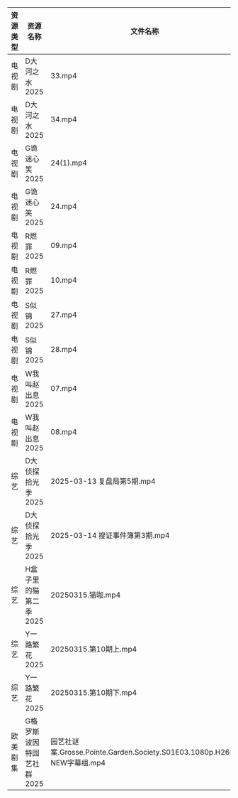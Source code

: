 | 资源类型 | 资源名称            | 文件名称                                                            | 分享链接                                 | 更新时间                |
| ---- | --------------- | --------------------------------------------------------------- | ------------------------------------ | ------------------- |
| 电视剧  | D大河之水2025       | 33.mp4                                                          | https://www.alipan.com/s/eXYBFuJS9eA | 2025-03-15 21:05:28 |
| 电视剧  | D大河之水2025       | 34.mp4                                                          | https://www.alipan.com/s/eXYBFuJS9eA | 2025-03-15 21:05:28 |
| 电视剧  | G诡迷心笑2025       | 24(1).mp4                                                       | https://pan.quark.cn/s/0741bc71fa24  | 2025-03-15 16:22:10 |
| 电视剧  | G诡迷心笑2025       | 24.mp4                                                          | https://pan.quark.cn/s/0741bc71fa24  | 2025-03-15 16:22:14 |
| 电视剧  | R燃罪2025         | 09.mp4                                                          | https://www.alipan.com/s/R1VTj12mT2c | 2025-03-15 20:06:57 |
| 电视剧  | R燃罪2025         | 10.mp4                                                          | https://www.alipan.com/s/R1VTj12mT2c | 2025-03-15 20:06:57 |
| 电视剧  | S似锦2025         | 27.mp4                                                          | https://www.alipan.com/s/VMdivamJ5t3 | 2025-03-15 00:06:56 |
| 电视剧  | S似锦2025         | 28.mp4                                                          | https://www.alipan.com/s/VMdivamJ5t3 | 2025-03-15 00:06:56 |
| 电视剧  | W我叫赵出息2025      | 07.mp4                                                          | https://www.alipan.com/s/eJE8EhtETs6 | 2025-03-15 20:07:11 |
| 电视剧  | W我叫赵出息2025      | 08.mp4                                                          | https://www.alipan.com/s/eJE8EhtETs6 | 2025-03-15 20:07:11 |
| 综艺   | D大侦探拾光季2025     | 2025-03-13 复盘局第5期.mp4                                           | https://www.alipan.com/s/yBeXFxUZNbB | 2025-03-15 00:08:10 |
| 综艺   | D大侦探拾光季2025     | 2025-03-14 搜证事件簿第3期.mp4                                         | https://www.alipan.com/s/yBeXFxUZNbB | 2025-03-15 00:08:10 |
| 综艺   | H盒子里的猫第二季2025   | 20250315.猫咖.mp4                                                 | https://www.alipan.com/s/W6PdmWUu7Wr | 2025-03-15 14:08:28 |
| 综艺   | Y一路繁花2025       | 20250315.第10期上.mp4                                              | https://www.alipan.com/s/XRkeHn2Nxtw | 2025-03-15 19:10:07 |
| 综艺   | Y一路繁花2025       | 20250315.第10期下.mp4                                              | https://www.alipan.com/s/XRkeHn2Nxtw | 2025-03-15 19:10:07 |
| 欧美剧集 | G格罗斯波因特园艺社群2025 | 园艺社谜案.Grosse.Pointe.Garden.Society.S01E03.1080p.H265-NEW字幕组.mp4 | https://pan.quark.cn/s/9b9b6a68a5a2  | 2025-03-15 01:22:44 |
